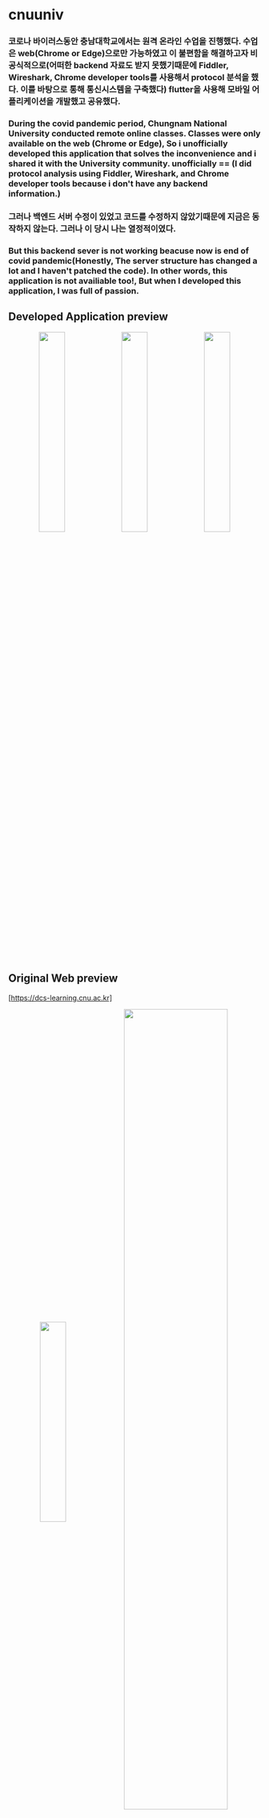 # cnuuniv


### 코로나 바이러스동안 충남대학교에서는 원격 온라인 수업을 진행했다. 수업은 web(Chrome or Edge)으로만 가능하였고 이 불편함을 해결하고자 비공식적으로(어떠한 backend 자료도 받지 못했기때문에 Fiddler, Wireshark, Chrome developer tools를 사용해서 protocol 분석을 했다. 이를 바탕으로 통해 통신시스템을 구축했다) flutter을 사용해 모바일 어플리케이션을 개발했고 공유했다.
### During the covid pandemic period, Chungnam National University conducted remote online classes. Classes were only available on the web (Chrome or Edge), So i unofficially developed this application that solves the inconvenience and i shared it with the University community. unofficially == (I did protocol analysis using Fiddler, Wireshark, and Chrome developer tools because i don't have any backend information.)

### 그러나 백엔드 서버 수정이 있었고 코드를 수정하지 않았기때문에 지금은 동작하지 않는다. 그러나 이 당시 나는 열정적이였다. 
### But this backend sever is not working beacuse now is end of covid pandemic(Honestly, The server structure has changed a lot and I haven't patched the code). In other words, this application is not availiable too!, But when I developed this application, I was full of passion.

## Developed Application preview
<p align="center">  
  <img src="https://github.com/spinEarth/cnuuniv/assets/57672619/5ab2722c-7b3a-4164-affa-7af5f1a1ed1f" align="center" width="32%">  
  <img src="https://github.com/spinEarth/cnuuniv/assets/57672619/01d96e7e-e86a-45ae-ac06-4da967ce00d2" align="center" width="32%">  
  <img src="https://github.com/spinEarth/cnuuniv/assets/57672619/fdefc407-cd55-4563-bf19-153c0b8320d5" align="center" width="32%">  
</p>

## Original Web preview
[https://dcs-learning.cnu.ac.kr]
<p align="center">  
  <img src="https://github.com/spinEarth/cnuuniv/assets/57672619/8aeccb73-9644-4b31-b1c6-fdaa941d48a3" align="center" width="32%">  
  <img src="https://github.com/spinEarth/cnuuniv/assets/57672619/0024be0b-4b99-49c7-b825-2ae489c91d79" align="center" width="64%">  
</p>

